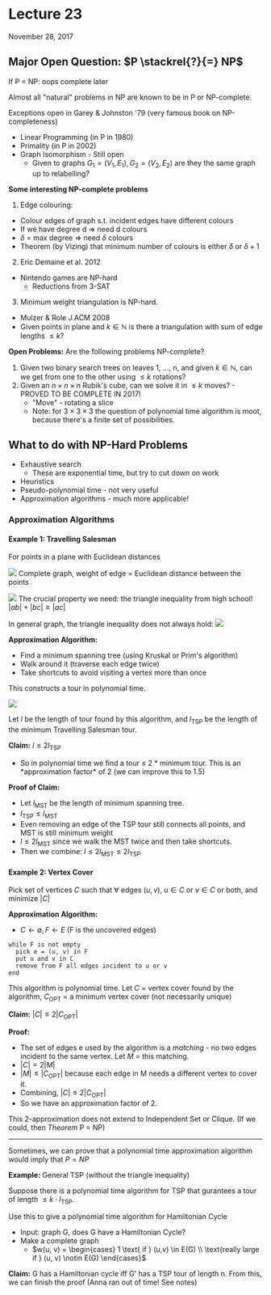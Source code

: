 # Lecture 23

November 28, 2017

## Major Open Question: $P \stackrel{?}{=} NP$

If P = NP:
oops complete later

Almost all "natural" problems in NP are known to be in P or NP-complete.

Exceptions open in Garey & Johnston '79 (very famous book on NP-completeness)

- Linear Programming (in P in 1980)
- Primality (in P in 2002)
- Graph Isomorphism - Still open
  - Given to graphs $G_1 = (V_1, E_1), G_2=(V_2, E_2)$ are they the same graph up to relabelling?

**Some interesting NP-complete problems**

1. Edge colouring:

- Colour edges of graph s.t. incident edges have different colours
- If we have degree d => need d colours
- $\delta$ = max degree => need $\delta$ colours
- Theorem (by Vizing) that minimum number of colours is either $\delta$ or $\delta + 1$

2. Eric Demaine et al. 2012

- Nintendo games are NP-hard
  - Reductions from 3-SAT

3. Minimum weight triangulation is NP-hard.

- Mulzer & Role J.ACM 2008
- Given points in plane and $k \in \mathbb{N}$ is there a triangulation with sum of edge lengths $\leq k$?

**Open Problems:** Are the following problems NP-complete?

1. Given two binary search trees on leaves 1, ..., n, and given $k \in \mathbb{N}$, can we get from one to the other using $\leq k$ rotations?
2. Given an $n \times n \times n$ Rubik's cube, can we solve it in $\leq k$ moves? - PROVED TO BE COMPLETE IN 2017!
   - "Move" - rotating a slice
   - Note: for $3 \times 3 \times 3$ the question of polynomial time algorithm is moot, because there's a finite set of possibilities.

## What to do with NP-Hard Problems

- Exhaustive search
  - These are exponential time, but try to cut down on work
- Heuristics
- Pseudo-polynomial time - not very useful
- Approximation algorithms - much more applicable!

### Approximation Algorithms

#### Example 1: Travelling Salesman

For points in a plane with Euclidean distances

![](https://i.imgur.com/miSTm2m.png) Complete graph, weight of edge = Euclidean distance between the points

![](https://i.imgur.com/4q8BqVM.png) The crucial property we need: the triangle inequality from high school! $|ab| + |bc| \geq |ac|$

In general graph, the triangle inequality does not always hold: ![](https://i.imgur.com/OgOmwRW.png)

**Approximation Algorithm:**

- Find a minimum spanning tree (using Kruskal or Prim's algorithm)
- Walk around it (traverse each edge twice)
- Take shortcuts to avoid visiting a vertex more than once

This constructs a tour in polynomial time.

![](https://i.imgur.com/VezunF9.png)

Let $l$ be the length of tour found by this algorithm, and $l_{\text{TSP}}$ be the length of the minimum Travelling Salesman tour.

**Claim:** $l \leq 2l_{\text{TSP}}$

- So in polynomial time we find a tour $\leq$ 2 * minimum tour. This is an *approximation factor\* of 2 (we can improve this to 1.5)

**Proof of Claim:**

- Let $l_{\text{MST}}$ be the length of minimum spanning tree.
- $l_{\text{TSP}} \leq l_{\text{MST}}$
- Even removing an edge of the TSP tour still connects all points, and MST is still minimum weight
- $l \leq 2l_{\text{MST}}$ since we walk the MST twice and then take shortcuts.
- Then we combine: $l \leq 2l_{\text{MST}} \leq 2l_{\text{TSP}}$

#### Example 2: Vertex Cover

Pick set of vertices $C$ such that $\forall$ edges $(u, v)$, $u \in C$ or $v \in C$ or both, and minimize $|C|$

**Approximation Algorithm:**

- $C \leftarrow \emptyset, F \leftarrow E$ (F is the uncovered edges)

```none
while F is not empty
  pick e = (u, v) in F
  put u and v in C
  remove from F all edges incident to u or v
end
```

This algorithm is polynomial time. Let $C$ = vertex cover found by the algorithm, $C_{\text{OPT}}$ = a minimum vertex cover (not necessarily unique)

**Claim:** $|C| \leq 2|C_{\text{OPT}}|$

**Proof:**

- The set of edges e used by the algorithm is a _matching_ - no two edges incident to the same vertex. Let $M$ = this matching.
- $|C| = 2|M|$
- $|M| \leq |C_{\text{OPT}}|$ because each edge in M needs a different vertex to cover it.
- Combining, $|C| \leq 2|C_{\text{OPT}}|$
- So we have an approximation factor of 2.

This 2-approximation does not extend to Independent Set or Clique. (If we could, then _Theorem_ P = NP)

---

Sometimes, we can prove that a polynomial time approximation algorithm would imply that $P = NP$

**Example:** General TSP (without the triangle inequality)

Suppose there is a polynomial time algorithm for TSP that gurantees a tour of length $\leq k \cdot l_{\text{TSP}}$.

Use this to give a polynomial time algorithm for Hamiltonian Cycle

- Input: graph G, does G have a Hamiltonian Cycle?
- Make a complete graph
  - $w(u, v) = \begin{cases} 1 \text{ if } (u,v) \in E(G) \\ \text{really large if } (u, v) \notin E(G) \end{cases}$

**Claim:** G has a Hamiltonian cycle iff G' has a TSP tour of length n. From this, we can finish the proof (Anna ran out of time! See notes)
